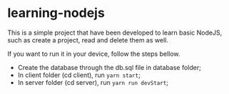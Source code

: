 # learning-nodejs

This is a simple project that have been developed to learn basic NodeJS, such as create a project, read and delete them as well.

If you want to run it in your device, follow the steps bellow.

- Create the database through the db.sql file in database folder;
- In client folder (cd client), run `yarn start`;
- In server folder (cd server), run `yarn run devStart`;
